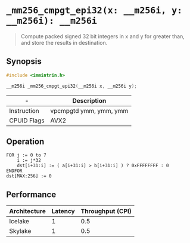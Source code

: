 `_mm256_cmpgt_epi32(x: __m256i, y: __m256i): __m256i`
=====================================================

> Compute packed signed 32 bit integers in x and y for greater than, and store the results in destination.

## Synopsis

```c
#include <immintrin.h>

__m256i _mm256_cmpgt_epi32(__m256i x, __m256i y);
```

| -           | Description            |
| ----------- | ---------------------- |
| Instruction | vpcmpgtd ymm, ymm, ymm |
| CPUID Flags | AVX2                   |

## Operation

```
FOR j := 0 to 7
	i := j*32
	dst[i+31:i] := ( a[i+31:i] > b[i+31:i] ) ? 0xFFFFFFFF : 0
ENDFOR
dst[MAX:256] := 0
```

## Performance

| Architecture | Latency | Throughput (CPI) |
| ------------ | ------- | ---------------- |
| Icelake      | 1       | 0.5              |
| Skylake      | 1       | 0.5              |
